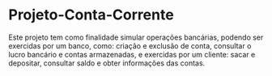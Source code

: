 # Projeto-Conta-Corrente
  Este projeto tem como finalidade simular operações bancárias, podendo ser exercidas por um banco, como:  criação e exclusão de conta, consultar o lucro bancário e contas armazenadas, e exercidas por um cliente: sacar e depositar, consultar saldo e obter informações das contas.
